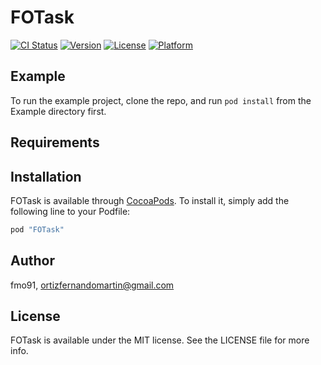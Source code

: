 # FOTask

[![CI Status](http://img.shields.io/travis/fmo91/FOTask.svg?style=flat)](https://travis-ci.org/fmo91/FOTask)
[![Version](https://img.shields.io/cocoapods/v/FOTask.svg?style=flat)](http://cocoapods.org/pods/FOTask)
[![License](https://img.shields.io/cocoapods/l/FOTask.svg?style=flat)](http://cocoapods.org/pods/FOTask)
[![Platform](https://img.shields.io/cocoapods/p/FOTask.svg?style=flat)](http://cocoapods.org/pods/FOTask)

## Example

To run the example project, clone the repo, and run `pod install` from the Example directory first.

## Requirements

## Installation

FOTask is available through [CocoaPods](http://cocoapods.org). To install
it, simply add the following line to your Podfile:

```ruby
pod "FOTask"
```

## Author

fmo91, ortizfernandomartin@gmail.com

## License

FOTask is available under the MIT license. See the LICENSE file for more info.
